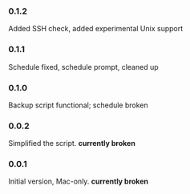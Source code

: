 ### 0.1.2
Added SSH check, added experimental Unix support

### 0.1.1
Schedule fixed, schedule prompt, cleaned up

### 0.1.0
Backup script functional; schedule broken

### 0.0.2
Simplified the script. **currently broken**

### 0.0.1
Initial version, Mac-only. **currently broken**